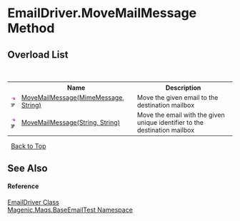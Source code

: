 # EmailDriver.MoveMailMessage Method 
 


## Overload List
&nbsp;<table><tr><th></th><th>Name</th><th>Description</th></tr><tr><td>![Public method](media/pubmethod.gif "Public method")![Code example](media/CodeExample.png "Code example")</td><td><a href="#/MAQS_5/Email_AUTOGENERATED/EmailDriver-MoveMailMessage_Method_(MimeMessage,_String)">MoveMailMessage(MimeMessage, String)</a></td><td>
Move the given email to the destination mailbox</td></tr><tr><td>![Public method](media/pubmethod.gif "Public method")![Code example](media/CodeExample.png "Code example")</td><td><a href="#/MAQS_5/Email_AUTOGENERATED/EmailDriver-MoveMailMessage_Method_(String,_String)">MoveMailMessage(String, String)</a></td><td>
Move the email with the given unique identifier to the destination mailbox</td></tr></table>&nbsp;
<a href="#emaildriver.movemailmessage-method">Back to Top</a>

## See Also


#### Reference
<a href="#/MAQS_5/Email_AUTOGENERATED/EmailDriver_Class">EmailDriver Class</a><br /><a href="#/MAQS_5/Email_AUTOGENERATED/Magenic-Maqs-BaseEmailTest_Namespace">Magenic.Maqs.BaseEmailTest Namespace</a><br />